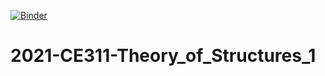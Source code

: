 [![Binder](https://mybinder.org/badge_logo.svg)](https://mybinder.org/v2/gh/gtuinsaat/2021-CE311-Theory_of_Structures_1/HEAD)

# 2021-CE311-Theory_of_Structures_1
